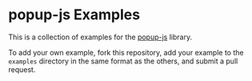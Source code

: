 # popup-js Examples

This is a collection of examples for the [popup-js](https://github.com/SimonDMC/popup-js) library.

To add your own example, fork this repository, add your example to the `examples` directory in the same format as the others, and submit a pull request.
